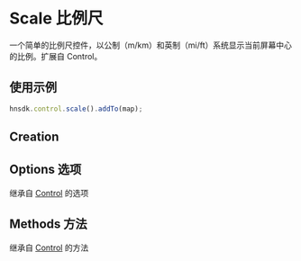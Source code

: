 # Scale 比例尺
一个简单的比例尺控件，以公制（m/km）和英制（mi/ft）系统显示当前屏幕中心的比例。扩展自 Control。

## 使用示例
```js
hnsdk.control.scale().addTo(map);
```

## Creation
<ScaleControlerCreation />

## Options 选项
<ScaleControlerOptions />

<label> 继承自 <a href="#control">Control</a> 的选项</label>
<ControlOptions />

## Methods 方法

<label> 继承自 <a href="#control">Control</a> 的方法</label>
<ControlerMethods />